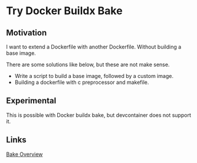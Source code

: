 # Try Docker Buildx Bake

## Motivation

I want to extend a Dockerfile with another Dockerfile. Without building a base image.

There are some solutions like below, but these are not make sense.

* Write a script to build a base image, followed by a custom image.
* Building a dockerfile with c preprocessor and makefile.

## Experimental

This is possible with Docker buildx bake, but devcontainer does not support it.

## Links

[Bake Overview](https://docs.docker.com/build/bake/)
